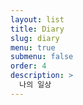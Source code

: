 ```yaml
---
layout: list
title: Diary
slug: diary
menu: true
submenu: false
order: 4
description: >
  나의 일상
---
```

